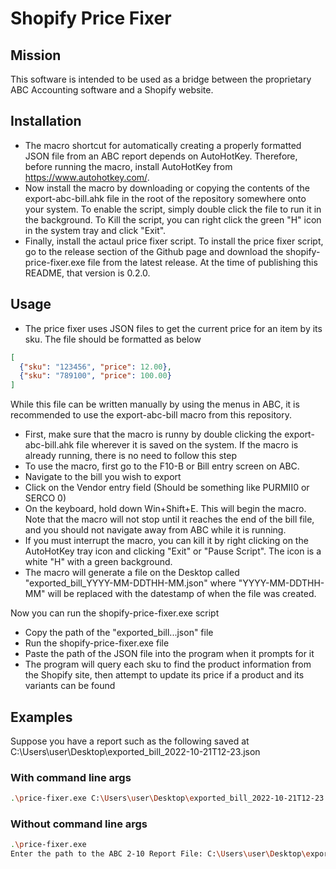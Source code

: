 # Shopify Price Fixer

## Mission

This software is intended to be used as a bridge between the proprietary ABC Accounting software and a Shopify website. 

## Installation

- The macro shortcut for automatically creating a properly formatted JSON file from an ABC report depends on AutoHotKey. Therefore, before running the macro, install AutoHotKey from https://www.autohotkey.com/. 
- Now install the macro by downloading or copying the contents of the export-abc-bill.ahk file in the root of the repository somewhere onto your system. To enable the script, simply double click the file to run it in the background. To Kill the script, you can right click the green "H" icon in the system tray and click "Exit". 
- Finally, install the actaul price fixer script. To install the price fixer script, go to the release section of the Github page and download the shopify-price-fixer.exe file from the latest release. At the time of publishing this README, that version is 0.2.0.

## Usage

- The price fixer uses JSON files to get the current price for an item by its sku. The file should be formatted as below
```json
[
  {"sku": "123456", "price": 12.00},
  {"sku": "789100", "price": 100.00}
]
```
While this file can be written manually by using the menus in ABC, it is recommended to use the export-abc-bill macro from this repository. 

- First, make sure that the macro is runny by double clicking the export-abc-bill.ahk file wherever it is saved on the system. If the macro is already running, there is no need to follow this step
- To use the macro, first go to the F10-B or Bill entry screen on ABC.
- Navigate to the bill you wish to export
- Click on the Vendor entry field (Should be something like PURMII0 or SERCO 0)
- On the keyboard, hold down Win+Shift+E. This will begin the macro. Note that the macro will not stop until it reaches the end of the bill file, and you should not navigate away from ABC while it is running. 
- If you must interrupt the macro, you can kill it by right clicking on the AutoHotKey tray icon and clicking "Exit" or "Pause Script". The icon is a white "H" with a green background.
- The macro will generate a file on the Desktop called "exported_bill_YYYY-MM-DDTHH-MM.json" where "YYYY-MM-DDTHH-MM" will be replaced with the datestamp of when the file was created.

Now you can run the shopify-price-fixer.exe script

- Copy the path of the "exported_bill...json" file
- Run the shopify-price-fixer.exe file 
- Paste the path of the JSON file into the program when it prompts for it
- The program will query each sku to find the product information from the Shopify site, then attempt to update its price if a product and its variants can be found

## Examples

Suppose you have a report such as the following saved at C:\Users\user\Desktop\exported_bill_2022-10-21T12-23.json

### With command line args

```bash
.\price-fixer.exe C:\Users\user\Desktop\exported_bill_2022-10-21T12-23.json
```

### Without command line args

```bash
.\price-fixer.exe
Enter the path to the ABC 2-10 Report File: C:\Users\user\Desktop\exported_bill_2022-10-21T12-23.json
```
